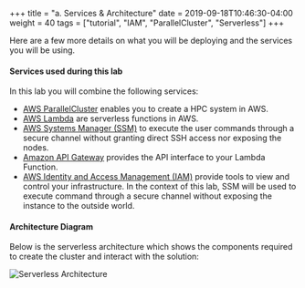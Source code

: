 +++
title = "a. Services & Architecture"
date = 2019-09-18T10:46:30-04:00
weight = 40
tags = ["tutorial", "IAM", "ParallelCluster", "Serverless"]
+++

Here are a few more details on what you will be deploying and the services you will be using.


#### Services used during this lab

In this lab you will combine the following services:

- [AWS ParallelCluster](https://docs.aws.amazon.com/parallelcluster/index.html) enables you to create a HPC system in AWS.
- [AWS Lambda](https://docs.aws.amazon.com/lambda/latest/dg/getting-started.html) are serverless functions in AWS.
- [AWS Systems Manager (SSM)](https://docs.aws.amazon.com/systems-manager/latest/userguide/what-is-systems-manager.html) to execute the user commands through a secure channel without granting direct SSH access nor exposing the nodes.
- [Amazon API Gateway](https://docs.aws.amazon.com/apigateway/latest/developerguide/welcome.html) provides the API interface to your Lambda Function.
- [AWS Identity and Access Management (IAM)](https://docs.aws.amazon.com/IAM/latest/UserGuide/introduction.html) provide tools to view and control your infrastructure. In the context of this lab, SSM will be used to execute command through a secure channel without exposing the instance to the outside world.


#### Architecture Diagram

Below is the serverless architecture which shows the components required to create the cluster and interact with the solution:

![Serverless Architecture](/images/serverless/serverless-arch2.png)
